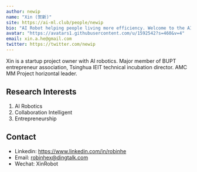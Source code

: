 ```yaml
---
author: newip
name: "Xin (贺新)"
site: https://ai-ml.club/people/newip
bio: "AI Robot helping people living more efficiency. Welcome to the AI Bot world. (XinRobot is me)"
avatar: "https://avatars1.githubusercontent.com/u/1592542?s=460&v=4"
email: xin.a.he@gmail.com
twitter: https://twitter.com/newip
---
```


Xin is a startup project owner with AI robotics. Major member of BUPT entrepreneur association, Tsinghua IEIT technical incubation director. AMC MM Project horizontal leader.

## Research Interests

1. AI Robotics
1. Collaboration Intelligent
1. Entrepreneurship

## Contact

- Linkedin: <https://www.linkedin.com/in/robinhe>
- Email: <robinhex@dingtalk.com>
- Wechat: XinRobot
